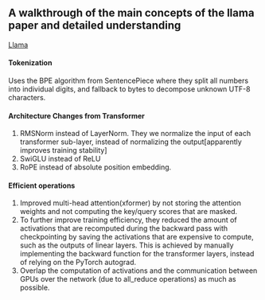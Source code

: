 ## A walkthrough of the main concepts of the llama paper and detailed understanding

[Llama](https://arxiv.org/pdf/2302.13971)

#### Tokenization

Uses the BPE algorithm from SentencePiece where they split all numbers into individual digits, and fallback to bytes to decompose unknown UTF-8 characters.

#### Architecture Changes from Transformer

1. RMSNorm instead of LayerNorm. They we normalize the input of each transformer sub-layer, instead of normalizing the output[apparently improves training stability]
2. SwiGLU instead of  ReLU
3. RoPE instead of absolute position embedding.

#### Efficient operations

1. Improved multi-head attention(xformer) by not storing the attention weights and not computing the key/query scores that are masked.
2. To further improve training efficiency, they reduced the amount of activations that are recomputed during the backward pass with checkpointing by saving the activations that are expensive to compute, such as the outputs of linear layers. This is achieved by manually implementing the backward function for the transformer
layers, instead of relying on the PyTorch autograd.
3. Overlap the computation of activations and the communication between GPUs over the network (due to all_reduce operations) as much as possible.

